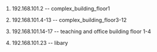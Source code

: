 1. 192.168.101.2 -- complex_building_floor1

2. 192.168.101.4-13 -- complex_building_floor3-12

3. 192.168.101.14-17 -- teaching and office building floor 1-4

4. 192.168.101.23 -- libary
